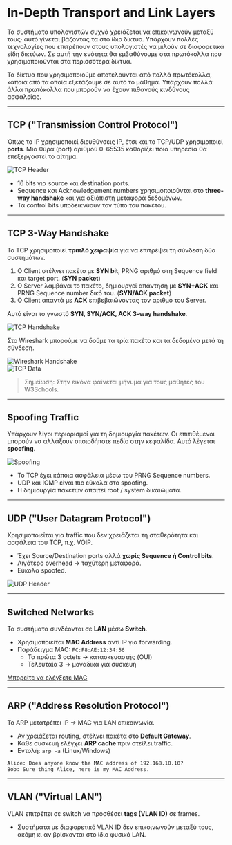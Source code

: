 # In-Depth Transport and Link Layers
Τα συστήματα υπολογιστών συχνά χρειάζεται να επικοινωνούν μεταξύ τους· αυτό γίνεται βάζοντας τα στο ίδιο δίκτυο. Υπάρχουν πολλές τεχνολογίες που επιτρέπουν στους υπολογιστές να μιλούν σε διαφορετικά είδη δικτύων. Σε αυτή την ενότητα θα εμβαθύνουμε στα πρωτόκολλα που χρησιμοποιούνται στα περισσότερα δίκτυα.

Τα δίκτυα που χρησιμοποιούμε αποτελούνται από πολλά πρωτόκολλα, κάποια από τα οποία εξετάζουμε σε αυτό το μάθημα. Υπάρχουν πολλά άλλα πρωτόκολλα που μπορούν να έχουν πιθανούς κινδύνους ασφαλείας.

---

## TCP ("Transmission Control Protocol")
Όπως το IP χρησιμοποιεί διευθύνσεις IP, έτσι και το TCP/UDP χρησιμοποιεί **ports**. Μια θύρα (port) αριθμού 0–65535 καθορίζει ποια υπηρεσία θα επεξεργαστεί το αίτημα.

![TCP Header](https://www.w3schools.com/cybersecurity/img_tcp-header.png)

- 16 bits για source και destination ports.  
- Sequence και Acknowledgement numbers χρησιμοποιούνται στο **three-way handshake** και για αξιόπιστη μεταφορά δεδομένων.  
- Τα control bits υποδεικνύουν τον τύπο του πακέτου.  

---

## TCP 3-Way Handshake
Το TCP χρησιμοποιεί **τριπλό χειραψία** για να επιτρέψει τη σύνδεση δύο συστημάτων.

1. Ο Client στέλνει πακέτο με **SYN bit**, PRNG αριθμό στη Sequence field και target port. (**SYN packet**)  
2. Ο Server λαμβάνει το πακέτο, δημιουργεί απάντηση με **SYN+ACK** και PRNG Sequence number δικό του. (**SYN/ACK packet**)  
3. Ο Client απαντά με **ACK** επιβεβαιώνοντας τον αριθμό του Server.  

Αυτό είναι το γνωστό **SYN, SYN/ACK, ACK 3-way handshake**.

![TCP Handshake](https://www.w3schools.com/cybersecurity/img_tcp-handshake-1.svg)  

Στο Wireshark μπορούμε να δούμε τα τρία πακέτα και τα δεδομένα μετά τη σύνδεση.

![Wireshark Handshake](https://www.w3schools.com/cybersecurity/img_wireshark-handshake-1.png)  
![TCP Data](https://www.w3schools.com/cybersecurity/img_tcp-data.png)

> Σημείωση: Στην εικόνα φαίνεται μήνυμα για τους μαθητές του W3Schools.

---

## Spoofing Traffic
Υπάρχουν λίγοι περιορισμοί για τη δημιουργία πακέτων. Οι επιτιθέμενοι μπορούν να αλλάξουν οποιοδήποτε πεδίο στην κεφαλίδα. Αυτό λέγεται **spoofing**.

![Spoofing](https://www.w3schools.com/cybersecurity/img_spoofing-2.svg)

- Το TCP έχει κάποια ασφάλεια μέσω του PRNG Sequence numbers.  
- UDP και ICMP είναι πιο εύκολα στο spoofing.  
- Η δημιουργία πακέτων απαιτεί root / system δικαιώματα.

---

## UDP ("User Datagram Protocol")
Χρησιμοποιείται για traffic που δεν χρειάζεται τη σταθερότητα και ασφάλεια του TCP, π.χ. VOIP.  
- Έχει Source/Destination ports αλλά **χωρίς Sequence ή Control bits**.  
- Λιγότερο overhead → ταχύτερη μεταφορά.  
- Εύκολα spoofed.

![UDP Header](https://www.w3schools.com/cybersecurity/img_udp-header.png)

---

## Switched Networks
Τα συστήματα συνδέονται σε **LAN** μέσω **Switch**.  

- Χρησιμοποιείται **MAC Address** αντί IP για forwarding.  
- Παράδειγμα MAC: `FC:F8:AE:12:34:56`  
  - Τα πρώτα 3 octets → κατασκευαστής (OUI)  
  - Τελευταία 3 → μοναδικά για συσκευή  

[Μπορείτε να ελέγξετε MAC](https://www.adminsub.net/mac-address-finder/intel)

---

## ARP ("Address Resolution Protocol")
Το ARP μετατρέπει IP → MAC για LAN επικοινωνία.  
- Αν χρειάζεται routing, στέλνει πακέτα στο **Default Gateway**.  
- Κάθε συσκευή ελέγχει **ARP cache** πριν στείλει traffic.  
- Εντολή: `arp -a` (Linux/Windows)

```text
Alice: Does anyone know the MAC address of 192.168.10.10?
Bob: Sure thing Alice, here is my MAC Address.
```

---

## VLAN ("Virtual LAN")
VLAN επιτρέπει σε switch να προσθέσει **tags (VLAN ID)** σε frames.  
- Συστήματα με διαφορετικό VLAN ID δεν επικοινωνούν μεταξύ τους, ακόμη κι αν βρίσκονται στο ίδιο φυσικό LAN.
